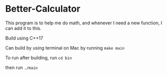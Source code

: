 # Better-Calculator

This program is to help me do math, and whenever I need a new function, I can add it to this.

Build using C++17

Can build by using terminal on Mac by running ```make main```

To run after building, run ```cd bin```

then run ```./main```
